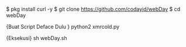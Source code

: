 $ pkg install curl -y
$ git clone https://github.com/codayid/webDay
$ cd webDay

{Buat Script Deface Dulu }
python2 xmrcold.py

{Eksekusi}
sh webDay.sh

